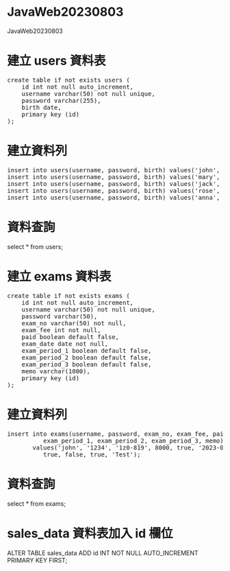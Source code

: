 # JavaWeb20230803
JavaWeb20230803

# 建立 users 資料表
<pre>
create table if not exists users (
    id int not null auto_increment,
    username varchar(50) not null unique,
    password varchar(255),
    birth date,
    primary key (id)
);
</pre>

# 建立資料列
<pre>
insert into users(username, password, birth) values('john', '1234', '1954-12-8');
insert into users(username, password, birth) values('mary', '5678', '1973-12-18');
insert into users(username, password, birth) values('jack', '1111', '1982-10-10');
insert into users(username, password, birth) values('rose', '2222', '1990-8-8');
insert into users(username, password, birth) values('anna', '3333', '2002-5-3');
</pre>

# 資料查詢
select * from users;

# 建立 exams 資料表
<pre>
create table if not exists exams (
    id int not null auto_increment,
    username varchar(50) not null unique,
    password varchar(50),
    exam_no varchar(50) not null,
    exam_fee int not null,
    paid boolean default false,
    exam_date date not null,
    exam_period_1 boolean default false,
    exam_period_2 boolean default false,
    exam_period_3 boolean default false,
    memo varchar(1000),
    primary key (id)
);
</pre>

# 建立資料列
<pre>
insert into exams(username, password, exam_no, exam_fee, paid, exam_date, 
		  exam_period_1, exam_period_2, exam_period_3, memo) 
	   values('john', '1234', '1z0-819', 8000, true, '2023-08-24',
		  true, false, true, 'Test');
</pre>

# 資料查詢
select * from exams;

# sales_data 資料表加入 id 欄位
ALTER TABLE sales_data
ADD id INT NOT NULL AUTO_INCREMENT PRIMARY KEY FIRST;

